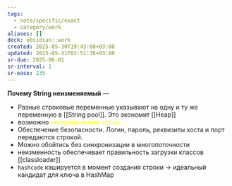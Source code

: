 ```yaml
---
tags:
  - note/specific/exact
  - category/work
aliases: []
deck: obsidian::work
created: 2025-05-30T19:43:08+03:00
updated: 2025-05-31T03:51:36+03:00
sr-due: 2025-06-01
sr-interval: 1
sr-ease: 235
---
```


**Почему String неизменяемый**
—
- Разные строковые переменные указывают на одну и ту же переменную в [[String pool]]. Это экономит [[Heap]]
- возможно <font color="#ffff00">интернирование строк</font>
- Обеспечение безопасности. Логин, пароль, реквизиты хоста и порт передаются строкой.
- Можно обойтись без синхронизации в многопоточности
- неизменность обеспечивает правильность загрузки классов [[classloader]]
- `hashcode` кэшируется в момент создания строки -> идеальный кандидат для ключа в HashMap
